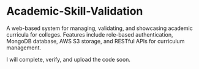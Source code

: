 # Academic-Skill-Validation
A web-based system for managing, validating, and showcasing academic curricula for colleges. Features include role-based authentication, MongoDB database, AWS S3 storage, and RESTful APIs for curriculum management.

I will complete, verify, and upload the code soon.

